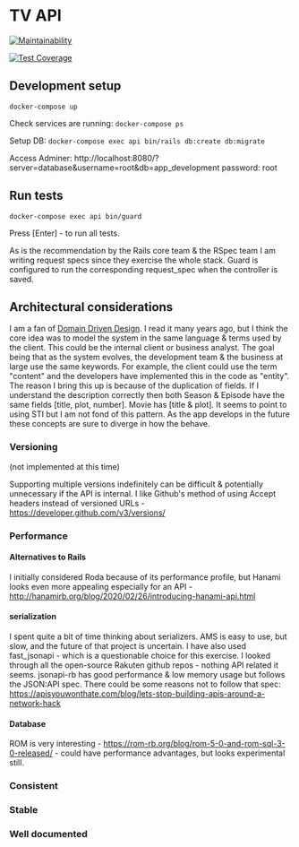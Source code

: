# TV API

[![Maintainability](https://api.codeclimate.com/v1/badges/84fbf16dd2a019ec6a1c/maintainability)](https://codeclimate.com/github/brentgreeff/tv_api/maintainability)

[![Test Coverage](https://api.codeclimate.com/v1/badges/84fbf16dd2a019ec6a1c/test_coverage)](https://codeclimate.com/github/brentgreeff/tv_api/test_coverage)

## Development setup

`docker-compose up`

Check services are running:
`docker-compose ps`

Setup DB:
`docker-compose exec api bin/rails db:create db:migrate`

Access Adminer:
http://localhost:8080/?server=database&username=root&db=app_development
password: root

## Run tests

`docker-compose exec api bin/guard`

Press [Enter] - to run all tests.

As is the recommendation by the Rails core team & the RSpec team I am writing request specs since they exercise the whole stack. Guard is configured to run the corresponding request_spec when the controller is saved.

## Architectural considerations

I am a fan of [Domain Driven Design](https://www.amazon.com/Domain-Driven-Design-Tackling-Complexity-Software/dp/0321125215). I read it many years ago, but I think the core idea was to model the system in the same language & terms used by the client. This could be the internal client or business analyst. The goal being that as the system evolves, the development team & the business at large use the same keywords. For example, the client could use the term "content" and the developers have implemented this in the code as "entity". The reason I bring this up is because of the duplication of fields. If I understand the description correctly then both Season & Episode have the same fields [title, plot, number]. Movie has [title & plot]. It seems to point to using STI but I am not fond of this pattern. As the app develops in the future these concepts are sure to diverge in how the behave.


### Versioning
(not implemented at this time)

Supporting multiple versions indefinitely can be difficult & potentially unnecessary if the API is internal. I like Github's method of using Accept headers instead of versioned URLs - https://developer.github.com/v3/versions/

### Performance

#### Alternatives to Rails

I initially considered Roda because of its performance profile, but Hanami looks even more appealing especially for an API - http://hanamirb.org/blog/2020/02/26/introducing-hanami-api.html

#### serialization
I spent quite a bit of time thinking about serializers. AMS is easy to use, but slow, and the future of that project is uncertain. I have also used fast_jsonapi - which is a questionable choice for this exercise. I looked through all the open-source Rakuten github repos - nothing API related it seems. jsonapi-rb has good performance & low memory usage but follows the JSON:API spec. There could be some reasons not to follow that spec: https://apisyouwonthate.com/blog/lets-stop-building-apis-around-a-network-hack

#### Database
ROM is very interesting - https://rom-rb.org/blog/rom-5-0-and-rom-sql-3-0-released/ - could have performance advantages, but looks experimental still.

### Consistent

### Stable

### Well documented
